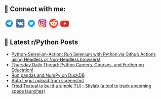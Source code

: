 ## 🔎 Connect with me:
[<img src="https://github.com/bullbesh/bullbesh/blob/main/images/Telegram.png" width="32" height="32" />](https://t.me/bullbesh)
[<img src="https://github.com/bullbesh/bullbesh/blob/main/images/VK.png" width="32" height="32" />](https://vk.com/bullbesh)
[<img src="https://github.com/bullbesh/bullbesh/blob/main/images/Twitter.png" width="32" height="32" />](https://twitter.com/bullbesh1)
[<img src="https://github.com/bullbesh/bullbesh/blob/main/images/Instagram.png" width="32" height="32" />](https://www.instagram.com/bullbesh)
[<img src="https://github.com/bullbesh/bullbesh/blob/main/images/Reddit.png" width="32" height="32" />](https://www.reddit.com/user/bullbesh)
[<img src="https://github.com/bullbesh/bullbesh/blob/main/images/YouTube.png" width="32" height="32" />](https://www.youtube.com/channel/UCtfjRs6uzgq5mfm8S06WTcg)

## 📕 Latest r/Python Posts
<!-- BLOG-POST-LIST:START -->
- [Python-Selenium-Action: Run Selenium with Python via Github Actions using Headless or Non-Headless browsers!](https://www.reddit.com/r/Python/comments/1376pqe/pythonseleniumaction_run_selenium_with_python_via/)
- [Thursday Daily Thread: Python Careers, Courses, and Furthering Education!](https://www.reddit.com/r/Python/comments/1373x63/thursday_daily_thread_python_careers_courses_and/)
- [Run pandas and NumPy on DuckDB](https://www.reddit.com/r/Python/comments/1373fk1/run_pandas_and_numpy_on_duckdb/)
- [Auto Imgur upload from screenshot](https://www.reddit.com/r/Python/comments/13734k4/auto_imgur_upload_from_screenshot/)
- [Tried Textual to build a simple TUI - Skylab &lpar;a tool to track upcoming space launches&rpar;](https://www.reddit.com/r/Python/comments/1371gjj/tried_textual_to_build_a_simple_tui_skylab_a_tool/)
<!-- BLOG-POST-LIST:END -->
